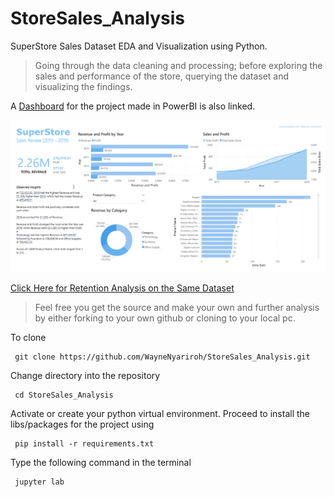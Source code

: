 # StoreSales_Analysis

SuperStore Sales Dataset EDA and Visualization using Python.

> Going through the data cleaning and processing; before exploring the sales and performance of the store, querying the dataset and visualizing the findings.

A [Dashboard](https://github.com/WayneNyariroh/StoreSales_PowerBI_Dashboard) for the project made in PowerBI is also linked.

![StoreSales_Dashboard!](assets/images/DashboardScreenshot.png "SuperStore Sales Dashboard")

[Click Here for Retention Analysis on the Same Dataset](https://github.com/WayneNyariroh/customer-retention_cohortAnalysis)<br>

> Feel free you get the source and make your own and further analysis by either forking to your own github or cloning to your local pc.

To clone

```
 git clone https://github.com/WayneNyariroh/StoreSales_Analysis.git
```

Change directory into the repository

```
 cd StoreSales_Analysis
```

Activate or create your python virtual environment. Proceed to install the libs/packages for the project using

```
 pip install -r requirements.txt
```

Type the following command in the terminal

```
 jupyter lab
```
